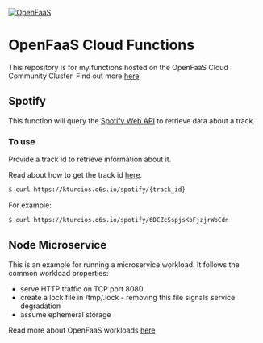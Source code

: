 [![OpenFaaS](https://img.shields.io/badge/openfaas-cloud-blue.svg)](https://www.openfaas.com)

# OpenFaaS Cloud Functions
 
This repository is for my functions hosted on the OpenFaaS Cloud Community Cluster. Find out more [here](https://github.com/openfaas/openfaas-cloud).

## Spotify
This function will query the [Spotify Web API](https://developer.spotify.com/documentation/web-api/reference/tracks/get-track/) to retrieve data about a track.

### To use
Provide a track id to retrieve information about it.

Read about how to get the track id [here](https://developer.spotify.com/documentation/web-api/#spotify-uris-and-ids).
```bash
$ curl https://kturcios.o6s.io/spotify/{track_id}
```
For example:
```bash
$ curl https://kturcios.o6s.io/spotify/6DCZcSspjsKoFjzjrWoCdn
```

## Node Microservice
This is an example for running a microservice workload. It follows the common workload properties:
- serve HTTP traffic on TCP port 8080
- create a lock file in /tmp/.lock - removing this file signals service degradation
- assume ephemeral storage

Read more about OpenFaaS workloads [here](https://docs.openfaas.com/reference/workloads/)
